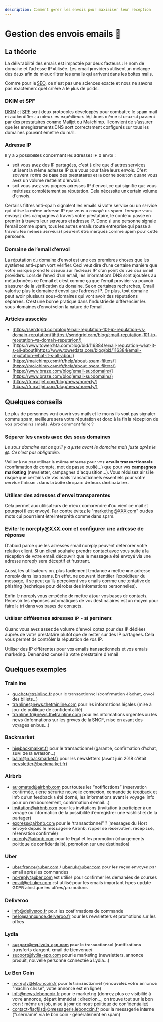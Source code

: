 ```yaml
---
description: Comment gérer les envois pour maximiser leur réception
---
```


# Gestion des envois emails 💌

## La théorie

La délivrabilité des emails est impactée par deux facteurs : le nom de domaine et l’adresse IP utilisée. Les email providers utilisent un mélange des deux afin de mieux filtrer les emails qui arrivent dans les boîtes mails. 

Comme pour le [SEO](seo-1.md), ce n'est pas une sciences exacte et nous ne savons pas exactement quel critère à le plus de poids.

### DKIM et SPF

[DKIM](https://fr.mailjet.com/support/que-signifie-dkim-domain-keys-identified-mail,7.htm) et [SPF](https://www.altospam.com/glossaire/spf.php) sont deux protocoles développés pour combattre le spam mail et authentifier au mieux les expéditeurs légitimes même si ceux-ci passent par des prestataires comme Mailjet ou Mailchimp. Il convient de s’assurer que les enregistrements DNS sont correctement configurés sur tous les domaines pouvant émettre du mail.

### Adresse IP

Il y a 2 possibilités concernant les adresses IP d'envoi : 

* soit vous avez des IP partagées, c'est à dire que d'autres services utilisent la même adresse IP que vous pour faire leurs envois. C'est souvent l'offre de base des prestataires et la bonne solution quand vous avez un volume restreint d'envois
* soit vous avez vos propres adresses IP d'envoi, ce qui signifie que vous maitrisez complètement sa réputation. Cela nécessite un certain volume d'envois.

Certains filtres anti-spam signalent les emails si votre service ou un service qui utilise la même adresse IP que vous a envoyé un spam. Lorsque vous envoyez des campagnes à travers votre prestataire, le contenu passe en premier à travers leur serveurs et adresse IP. Donc si une personne signale l’email comme spam, tous les autres emails \(toute entreprise qui passe à travers les mêmes serveurs\) peuvent être marqués comme spam pour cette personne.

### Domaine de l’email d’envoi

La réputation du domaine d’envoi est une des premières choses que les systèmes anti-spam vont vérifier. Ceci veut dire d’une certaine manière que votre marque prend le dessus sur l’adresse IP d’un point de vue des email providers. Lors de l’envoi d’un email, les informations DNS sont ajoutées au métadonnées de l'email et c’est comme ça que l’email provider va pouvoir s’assurer de la vérification du domaine. Selon certaines recherches, Gmail valorise plus le domaine d’envoi que l’adresse IP. De plus, tout domaine peut avoir plusieurs sous-domaines qui vont avoir des réputations séparées. C’est une bonne pratique dans l’industrie de différencier les sous-domaines d’envoi selon la nature de l’email.

### Articles associés

* [https://sendgrid.com/blog/email-reputation-101-ip-reputation-vs-domain-reputation/](https://sendgrid.com/blog/email-reputation-101-ip-reputation-vs-domain-reputation/)
* [https://www.towerdata.com/blog/bid/116384/email-reputation-what-it-s-all-about](https://www.towerdata.com/blog/bid/116384/email-reputation-what-it-s-all-about)
* [https://mailchimp.com/fr/help/about-spam-filters/](https://mailchimp.com/fr/help/about-spam-filters/)
* [https://www.braze.com/blog/email-subdomains/](https://www.braze.com/blog/email-subdomains/)
* [https://fr.mailjet.com/blog/news/noreply/](https://fr.mailjet.com/blog/news/noreply/)

## Quelques conseils

Le plus de personnes vont ouvrir vos mails et le moins ils vont pas signaler comme spam, meilleure sera votre réputation et donc à la fin la réception de vos prochains emails. Alors comment faire ?

### Séparer les envois avec des sous domaines

_Le sous domaine est ce qu’il y a juste avant le domaine mais juste après le @. Ce n’est pas obligatoire._

Veiller à ne pas utiliser la même adresse pour vos **emails transactionnels** \(confirmation de compte, mot de passe oublié...\) que pour vos **campagnes marketing** \(newsletter, campagnes d'acquisition...\). Vous réduisez ainsi le risque que certains de vos mails transactionnels essentiels pour votre service finissent dans la boite de spam de leurs destinataires.

### Utiliser des adresses d'envoi transparentes

Cela permet aux utilisateurs de mieux comprendre d'ou vient ce mail et pourquoi il est envoyé. Par contre évitez le "marketing@XXX.com" ou des mots qui pourraient être interprété comme dans spam.

### Eviter le noreply@XXX.com et configurer une adresse de réponse

D'abord parce que les adresses email noreply peuvent détériorer votre relation client. Si un client souhaite prendre contact avec vous suite à la réception de votre email, découvrir que le message a été envoyé via une adresse noreply sera déceptif et frustrant. 

Aussi, les utilisateurs ont plus facilement tendance à mettre une adresse noreply dans les spams. En effet, ne pouvant identifier l’expéditeur du message, il se peut qu’ils perçoivent vos emails comme une tentative de phishing \(technique pour dérober des informations personnelles\).

Enfin le noreply vous empêche de mettre à jour vos bases de contacts. Recevoir les réponses automatiques de vos destinataires est un moyen pour faire le tri dans vos bases de contacts. 

### Utiliser différentes adresses IP - si pertinent

Quand vous avez assez de volume d'envoi, optez pour des IP dédiées auprès de votre prestataire plutôt que de rester sur des IP partagées. Cela vous permet de contrôler la réputation de vos IP. 

Utiliser des IP différentes pour vos emails transactionnels et vos emails marketing. Demandez conseil à votre prestataire d'email 

## Quelques exemples

### Trainline

* [guichet@trainline.fr](mailto:guichet@trainline.fr) pour le transactionnel \(confirmation d’achat, envoi des billets…\)
* [trainline@news.thetrainline.com](mailto:trainline@news.thetrainline.com) pour les informations légales \(mise à jour de politique de confidentialité\)
* [trainline.fr@news.thetrainline.com](mailto:trainline.fr@news.thetrainline.com) pour les informations urgentes ou les news \(informations sur les grèves de la SNCF, mise en avant des voyages en bus…\)

### Backmarket

* [hi@backmarket.fr](mailto:hi@backmarket.fr) pour le transactionnel \(garantie, confirmation d’achat, suivi de la livraison…\)
* [batm@n.backmarket.fr](mailto:batm@n.backmarket.fr) pour les newsletters \(avant juin 2018 c’était [newsletter@backmarket.fr](mailto:newsletter@backmarket.fr)\)

### Airbnb

* [automated@airbnb.com](mailto:automated@airbnb.com) pour toutes les “notifications” \(réservation confirmée, alerte sécurité nouvelle connexion, demande de feedback et info qu’un feedback a été donné, les informations avant le voyage, info pour un remboursement, confirmation d’email…\)
* [invitation@airbnb.com](mailto:invitation@airbnb.com) pour les invitations \(invitation à participer à un voyage ou information de la possibilité d’enregistrer une wishlist et de la partager\)
* [express@airbnb.com](mailto:express@airbnb.com) pour le “transactionnel” ? \(messages du Host envoyé depuis le messagerie Airbnb, rappel de réservation, récépissé, réservation confirmée\)
* [noreply@airbnb.com](mailto:noreply@airbnb.com) pour le légal et les promotion \(changements politique de confidentialité, promotion sur une destination\)

### Uber

* [uber.france@uber.com](mailto:uber.france@uber.com) / [uber.uk@uber.com](mailto:uber.uk@uber.com) pour les reçus envoyés par email après les commandes
* [no-reply@uber.com](mailto:no-reply@uber.com) est utilisé pour confirmer les demandes de courses
* [email@et.uber.com](mailto:email@et.uber.com) est utilisé pour les emails important types update GDPR ainsi que les offres/promotions

### Deliveroo

* [info@deliveroo.fr](mailto:info@deliveroo.fr) pour les confirmations de commande
* [hello@announce.deliveroo.fr](mailto:hello@announce.deliveroo.fr) pour les newsletters et promotions sur les offres

### Lydia

* [support@mg.lydia-app.com](mailto:support@mg.lydia-app.com) pour le transactionnel \(notifications transferts d’argent, email de bienvenue\)
* [support@lydia-app.com](mailto:support@lydia-app.com) pour le marketing \(newsletters, annonce produit, nouvelle personne connectée à Lydia…\)

### Le Bon Coin

* [no.reply@leboncoin.fr](mailto:no.reply@leboncoin.fr) pour le transactionnel \(renouvelez votre annonce "machin chose", votre annonce est en ligne\)
* [info@news.leboncoin.fr](mailto:info@news.leboncoin.fr) pour le marketing \(donnez plus de visibilité à votre annonce, départ immédiat : direction…, on trouve tout sur le bon coin ! même un job, mise à jour de notre politique de confidentialité\)
* [contact-flsdfjlsdj@messagerie.leboncoin.fr](mailto:contact-flsdfjlsdj@messagerie.leboncoin.fr) pour la messagerie interne \("username" via le bon coin - généralement en spam\)

